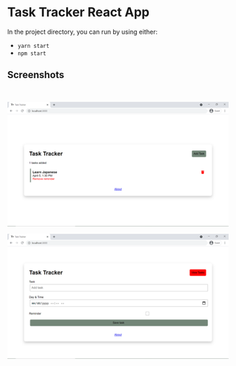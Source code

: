 # Task Tracker React App

In the project directory, you can run by using either:

- `yarn start`
- `npm start`

## Screenshots

</br>

![screenshots of app](/readme-images/0.png)

![screenshots of app](/readme-images/1.png)
